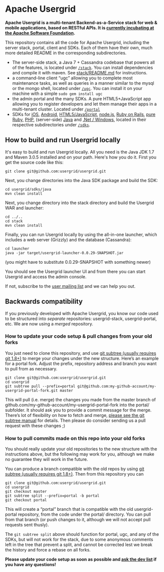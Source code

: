 Apache Usergrid
===============

**Apache Usergrid is a multi-tenant Backend-as-a-Service stack for web & mobile applications, based on RESTful APIs. It is [currently incubating at the Apache Software Foundation](http://usergrid.incubator.apache.org/).**

This repository contains all the code for Apache Usergrid, including the server stack, portal, client and SDKs. Each of them have their own, much more detailed README in the corresponding subdirectories.

* The server-side stack, a Java 7 + Cassandra codebase that powers all of the features, is located under [`/stack`](stack). You can install dependencies and compile it with maven. See [stack/README.md](stack#requirements) for instructions.
* a command-line client “ugc” allowing you to complete most maintenance tasks, as well as queries in a manner similar to the mysql or the mongo shell, located under [`/ugc`](ugc). You can install it on your machine with a simple `sudo gem install ugc`
* the admin portal and the many SDKs. A pure HTML5+JavaScript app allowing you to register developers and let them manage their apps in a multi-tenant cluster. Located under [`/portal`](portal)
* SDKs for [iOS](sdks/ios), [Android](sdks/android), [HTML5/JavaScript](sdks/html5-javascript), [node.js](sdks/nodejs), [Ruby on Rails](ruby-on-rails), [pure Ruby](sdks/ruby), [PHP](sdks/php), (server-side) [Java](sdks/java) and [.Net / Windows](sdks/dotnet), located in their respective subdirectories under [`/sdks`](sdks).

How to build and run Usergrid locally
-------------------------------------

It's easy to build and run Usergrid locally. All you need is the Java JDK 1.7 and Maven 3.0.5 installed and on your path. Here's how you do it. First you get the source code like this:

    git clone git@github.com:usergrid/usergrid.git

Next, you change directories into the Java SDK package and build the SDK:

    cd usergrid/sdks/java
    mvn clean install

Next, you change directory into the stack directory and build the Usergrid WAR and launcher:

    cd ../..
    cd stack
    mvn clean install

Finally, you can run Usergrid locally by using the all-in-one launcher, which includes a web server (Grizzly) and the database (Cassandra):

    cd launcher
    java -jar target/usergrid-launcher-0.0.29-SNAPSHOT.jar

(you might have to substitute 0.0.29-SNAPSHOT with something newer)

You should see the Usergrid launcher UI and from there you can start Usergrid and access the admin console.

If not, subscribe to the [user mailing list](mailto:user-subscribe@usergrid.incubator.apache.org) and we can help you out.
    

Backwards compatibility
-----------------------

If you previously developed with Apache Usergrid, you know our code used to be structured into _separate_ repositories: usergrid-stack, usergrid-portal, etc. We are now using a _merged_ repository.

### How to update your code setup & pull changes from your old forks

You just need to clone this repository, and use [git subtree (usually requires git 1.8+)](http://engineeredweb.com/blog/how-to-install-git-subtree/) to merge your changes under the new structure. Here’s an example for a portal fork. Adjust the prefix, repository address and branch you want to pull from as necessary.

    git clone git@github.com:usergrid/usergrid.git
    cd usergrid
    git subtree pull --prefix=portal git@github.com:my-github-account/my-usergrid-portal-fork.git master

This will pull (i.e. merge) the changes you made from the master branch of github.com/my-github-account/my-usergrid-portal-fork into the portal/ subfolder. It should ask you to provide a commit message for the merge. There’s lot of flexibility on how to fetch and merge, [please see the git subtree manual](https://github.com/git/git/blob/master/contrib/subtree/git-subtree.txt) for details. Then please do consider sending us a pull request with these changes ;)


### How to pull commits made on this repo into your old forks

You should really update your old repositories to the new structure with the instructions above, but the following may work for you, although we make no guarantee they will work in the future.

You can produce a branch compatible with the old repos by using [git subtree (usually requires git 1.8+)](http://engineeredweb.com/blog/how-to-install-git-subtree/). Then from this repository you can

    git clone git@github.com:usergrid/usergrid.git
    cd usergrid
    git checkout master
    git subtree split --prefix=portal -b portal
    git checkout portal

This will create a “portal” branch that is compatible with the old usergrid-portal repository, from the code under the portal/ directory. You can pull from that branch (or push changes to it, although we will not accept pull requests sent thusly).

The `git subtree split` above should function for portal, ugc, and any of the SDKs, but will not work for the stack, due to some anonymous comments left in the tree that prevent a split, and cannot be corrected lest we break the history and force a rebase on all forks.

**Please update your code setup as soon as possible and [ask the dev list](https://mail-archives.apache.org/mod_mbox/incubator-usergrid-dev/) if you have any questions!**
